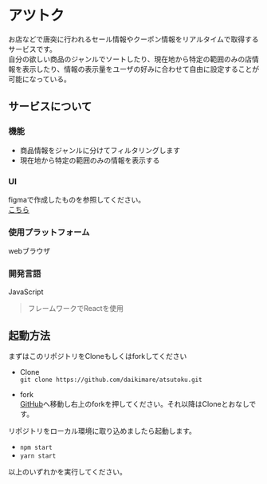 # アツトク
お店などで唐突に行われるセール情報やクーポン情報をリアルタイムで取得するサービスです。  
自分の欲しい商品のジャンルでソートしたり、現在地から特定の範囲のみの店情報を表示したり、情報の表示量をユーザの好みに合わせて自由に設定することが可能になっている。

## サービスについて
### 機能
- 商品情報をジャンルに分けてフィルタリングします
- 現在地から特定の範囲のみの情報を表示する

### UI
figmaで作成したものを参照してください。  
[こちら](https://www.figma.com/file/iXiwjDNgdgQj4xUEnlwIVc/Atsutoku-UI?node-id=14%3A8)

### 使用プラットフォーム
webブラウザ

### 開発言語
JavaScript  
> フレームワークでReactを使用

## 起動方法
まずはこのリポジトリをCloneもしくはforkしてください
- Clone  
`git clone https://github.com/daikimare/atsutoku.git`

- fork  
[GitHub](https://github.com/daikimare/atsutoku.git)へ移動し右上のforkを押してください。それ以降はCloneとおなしです。

リポジトリをローカル環境に取り込めましたら起動します。
- `npm start`
- `yarn start`  

以上のいずれかを実行してください。
